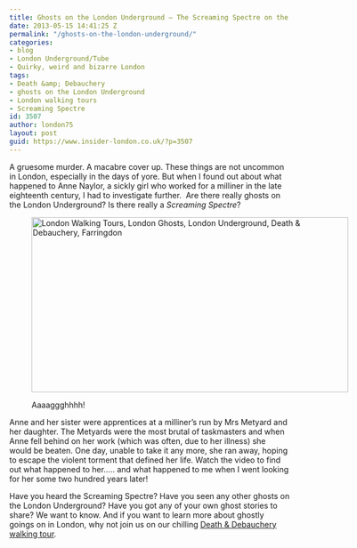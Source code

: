 ```yaml
---
title: Ghosts on the London Underground – The Screaming Spectre on the London Underground
date: 2013-05-15 14:41:25 Z
permalink: "/ghosts-on-the-london-underground/"
categories:
- blog
- London Underground/Tube
- Quirky, weird and bizarre London
tags:
- Death &amp; Debauchery
- ghosts on the London Underground
- London walking tours
- Screaming Spectre
id: 3507
author: london75
layout: post
guid: https://www.insider-london.co.uk/?p=3507
---
```


A gruesome murder. A macabre cover up. These things are not uncommon in London, especially in the days of yore. But when I found out about what happened to Anne Naylor, a sickly girl who worked for a milliner in the late eighteenth century, I had to investigate further.  Are there really ghosts on the London Underground? Is there really a _Screaming Spectre_?<figure id="attachment_3509" style="width: 569px" class="wp-caption alignnone">

<a href="/ghosts-on-the-london-underground/" rel="attachment wp-att-3509"><img class="size-full wp-image-3509" alt="London Walking Tours, London Ghosts, London Underground, Death & Debauchery, Farringdon" src="/wp-content/uploads/2012/12/Farringdon.jpg" width="569" height="315" /></a><figcaption class="wp-caption-text">Aaaaggghhhh!</figcaption></figure>

Anne and her sister were apprentices at a milliner’s run by Mrs Metyard and her daughter. The Metyards were the most brutal of taskmasters and when Anne fell behind on her work (which was often, due to her illness) she would be beaten. One day, unable to take it any more, she ran away, hoping to escape the violent torment that defined her life. Watch the video to find out what happened to her&#8230;.. and what happened to me when I went looking for her some two hundred years later!



Have you heard the Screaming Spectre? Have you seen any other ghosts on the London Underground? Have you got any of your own ghost stories to share? We want to know. And if you want to learn more about ghostly goings on in London, why not join us on our chilling [Death & Debauchery walking tour](/tours/the-death-and-debauchery-tour/).

